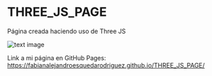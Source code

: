 # THREE_JS_PAGE
Página creada haciendo uso de Three JS

![text image](https://i.imgur.com/ygvUXeo.png)

Link a mi página en GitHub Pages: https://fabianalejandroesquedarodriguez.github.io/THREE_JS_PAGE/
